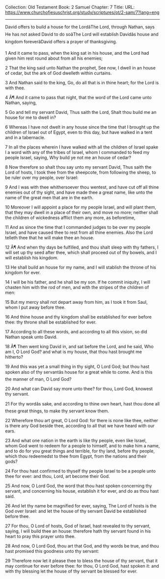 Collection: Old Testament
Book: 2 Samuel
Chapter: 7
Title: 
URL: https://www.churchofjesuschrist.org/study/scriptures/ot/2-sam/7?lang=eng

---

David offers to build a house for the LordâThe Lord, through Nathan, says He has not asked David to do soâThe Lord will establish Davidâs house and kingdom foreverâDavid offers a prayer of thanksgiving.

1 And it came to pass, when the king sat in his house, and the Lord had given him rest round about from all his enemies;

2 That the king said unto Nathan the prophet, See now, I dwell in an house of cedar, but the ark of God dwelleth within curtains.

3 And Nathan said to the king, Go, do all that is in thine heart; for the Lord is with thee.

4 Â¶ And it came to pass that night, that the word of the Lord came unto Nathan, saying,

5 Go and tell my servant David, Thus saith the Lord, Shalt thou build me an house for me to dwell in?

6 Whereas I have not dwelt in any house since the time that I brought up the children of Israel out of Egypt, even to this day, but have walked in a tent and in a tabernacle.

7 In all the places wherein I have walked with all the children of Israel spake I a word with any of the tribes of Israel, whom I commanded to feed my people Israel, saying, Why build ye not me an house of cedar?

8 Now therefore so shalt thou say unto my servant David, Thus saith the Lord of hosts, I took thee from the sheepcote, from following the sheep, to be ruler over my people, over Israel:

9 And I was with thee whithersoever thou wentest, and have cut off all thine enemies out of thy sight, and have made thee a great name, like unto the name of the great men that are in the earth.

10 Moreover I will appoint a place for my people Israel, and will plant them, that they may dwell in a place of their own, and move no more; neither shall the children of wickedness afflict them any more, as beforetime,

11 And as since the time that I commanded judges to be over my people Israel, and have caused thee to rest from all thine enemies. Also the Lord telleth thee that he will make thee an house.

12 Â¶ And when thy days be fulfilled, and thou shalt sleep with thy fathers, I will set up thy seed after thee, which shall proceed out of thy bowels, and I will establish his kingdom.

13 He shall build an house for my name, and I will stablish the throne of his kingdom for ever.

14 I will be his father, and he shall be my son. If he commit iniquity, I will chasten him with the rod of men, and with the stripes of the children of men:

15 But my mercy shall not depart away from him, as I took it from Saul, whom I put away before thee.

16 And thine house and thy kingdom shall be established for ever before thee: thy throne shall be established for ever.

17 According to all these words, and according to all this vision, so did Nathan speak unto David.

18 Â¶ Then went king David in, and sat before the Lord, and he said, Who am I, O Lord God? and what is my house, that thou hast brought me hitherto?

19 And this was yet a small thing in thy sight, O Lord God; but thou hast spoken also of thy servantâs house for a great while to come. And is this the manner of man, O Lord God?

20 And what can David say more unto thee? for thou, Lord God, knowest thy servant.

21 For thy wordâs sake, and according to thine own heart, hast thou done all these great things, to make thy servant know them.

22 Wherefore thou art great, O Lord God: for there is none like thee, neither is there any God beside thee, according to all that we have heard with our ears.

23 And what one nation in the earth is like thy people, even like Israel, whom God went to redeem for a people to himself, and to make him a name, and to do for you great things and terrible, for thy land, before thy people, which thou redeemedst to thee from Egypt, from the nations and their gods?

24 For thou hast confirmed to thyself thy people Israel to be a people unto thee for ever: and thou, Lord, art become their God.

25 And now, O Lord God, the word that thou hast spoken concerning thy servant, and concerning his house, establish it for ever, and do as thou hast said.

26 And let thy name be magnified for ever, saying, The Lord of hosts is the God over Israel: and let the house of thy servant David be established before thee.

27 For thou, O Lord of hosts, God of Israel, hast revealed to thy servant, saying, I will build thee an house: therefore hath thy servant found in his heart to pray this prayer unto thee.

28 And now, O Lord God, thou art that God, and thy words be true, and thou hast promised this goodness unto thy servant:

29 Therefore now let it please thee to bless the house of thy servant, that it may continue for ever before thee: for thou, O Lord God, hast spoken it: and with thy blessing let the house of thy servant be blessed for ever.
